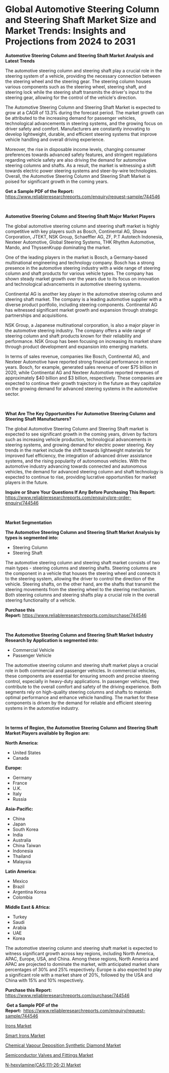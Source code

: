 <p><h1>Global Automotive Steering Column and Steering Shaft Market Size and Market Trends: Insights and Projections from 2024 to 2031</h1></p><p><strong>Automotive Steering Column and Steering Shaft Market Analysis and Latest Trends</strong></p>
<p><p>The automotive steering column and steering shaft play a crucial role in the steering system of a vehicle, providing the necessary connection between the steering wheel and the steering gear. The steering column houses various components such as the steering wheel, steering shaft, and steering lock while the steering shaft transmits the driver's input to the steering gear, allowing for the control of the vehicle's direction.</p><p>The Automotive Steering Column and Steering Shaft Market is expected to grow at a CAGR of 13.3% during the forecast period. The market growth can be attributed to the increasing demand for passenger vehicles, technological advancements in steering systems, and the growing focus on driver safety and comfort. Manufacturers are constantly innovating to develop lightweight, durable, and efficient steering systems that improve vehicle handling and overall driving experience.</p><p>Moreover, the rise in disposable income levels, changing consumer preferences towards advanced safety features, and stringent regulations regarding vehicle safety are also driving the demand for automotive steering columns and shafts. As a result, the market is witnessing a shift towards electric power steering systems and steer-by-wire technologies. Overall, the Automotive Steering Column and Steering Shaft Market is poised for significant growth in the coming years.</p></p>
<p><strong>Get a Sample PDF of the Report:&nbsp;</strong> <a href="https://www.reliableresearchreports.com/enquiry/request-sample/744546">https://www.reliableresearchreports.com/enquiry/request-sample/744546</a></p>
<p>&nbsp;</p>
<p><strong>Automotive Steering Column and Steering Shaft Major Market Players</strong></p>
<p><p>The global automotive steering column and steering shaft market is highly competitive with key players such as Bosch, Continental AG, Showa Corporation, JTEKT, NSK Group, Schaeffler AG, ZF, P.T Autotech Indonesia, Nexteer Automotive, Global Steering Systems, THK Rhythm Automotive, Mando, and ThyssenKrupp dominating the market.</p><p>One of the leading players in the market is Bosch, a Germany-based multinational engineering and technology company. Bosch has a strong presence in the automotive steering industry with a wide range of steering column and shaft products for various vehicle types. The company has shown steady market growth over the years due to its focus on innovation and technological advancements in automotive steering systems.</p><p>Continental AG is another key player in the automotive steering column and steering shaft market. The company is a leading automotive supplier with a diverse product portfolio, including steering components. Continental AG has witnessed significant market growth and expansion through strategic partnerships and acquisitions.</p><p>NSK Group, a Japanese multinational corporation, is also a major player in the automotive steering industry. The company offers a wide range of steering column and shaft products known for their reliability and performance. NSK Group has been focusing on increasing its market share through product development and expansion into emerging markets.</p><p>In terms of sales revenue, companies like Bosch, Continental AG, and Nexteer Automotive have reported strong financial performance in recent years. Bosch, for example, generated sales revenue of over $75 billion in 2020, while Continental AG and Nexteer Automotive reported revenues of approximately $40 billion and $3 billion, respectively. These companies are expected to continue their growth trajectory in the future as they capitalize on the growing demand for advanced steering systems in the automotive sector.</p></p>
<p>&nbsp;</p>
<p><strong>What Are The Key Opportunities For Automotive Steering Column and Steering Shaft Manufacturers?</strong></p>
<p><p>The global Automotive Steering Column and Steering Shaft market is expected to see significant growth in the coming years, driven by factors such as increasing vehicle production, technological advancements in steering systems, and growing demand for electric power steering. Key trends in the market include the shift towards lightweight materials for improved fuel efficiency, the integration of advanced driver assistance systems, and the rising popularity of autonomous vehicles. With the automotive industry advancing towards connected and autonomous vehicles, the demand for advanced steering column and shaft technology is expected to continue to rise, providing lucrative opportunities for market players in the future.</p></p>
<p><strong>Inquire or Share Your Questions If Any Before Purchasing This Report:</strong> <a href="https://www.reliableresearchreports.com/enquiry/pre-order-enquiry/744546">https://www.reliableresearchreports.com/enquiry/pre-order-enquiry/744546</a></p>
<p>&nbsp;</p>
<p><strong>Market Segmentation</strong></p>
<p><strong>The Automotive Steering Column and Steering Shaft Market Analysis by types is segmented into:</strong></p>
<p><ul><li>Steering Column</li><li>Steering Shaft</li></ul></p>
<p><p>The automotive steering column and steering shaft market consists of two main types - steering columns and steering shafts. Steering columns are the component in a vehicle that houses the steering wheel and connects it to the steering system, allowing the driver to control the direction of the vehicle. Steering shafts, on the other hand, are the shafts that transmit the steering movements from the steering wheel to the steering mechanism. Both steering columns and steering shafts play a crucial role in the overall steering functionality of a vehicle.</p></p>
<p><strong>Purchase this Report:&nbsp;</strong><a href="https://www.reliableresearchreports.com/purchase/744546">https://www.reliableresearchreports.com/purchase/744546</a></p>
<p>&nbsp;</p>
<p><strong>The Automotive Steering Column and Steering Shaft Market Industry Research by Application is segmented into:</strong></p>
<p><ul><li>Commercial Vehicle</li><li>Passenger Vehicle</li></ul></p>
<p><p>The automotive steering column and steering shaft market plays a crucial role in both commercial and passenger vehicles. In commercial vehicles, these components are essential for ensuring smooth and precise steering control, especially in heavy-duty applications. In passenger vehicles, they contribute to the overall comfort and safety of the driving experience. Both segments rely on high-quality steering columns and shafts to maintain optimal performance and enhance vehicle handling. The market for these components is driven by the demand for reliable and efficient steering systems in the automotive industry.</p></p>
<p>&nbsp;</p>
<p><strong>In terms of Region, the Automotive Steering Column and Steering Shaft Market Players available by Region are:</strong></p>
<p>
    <p> <strong> North America: </strong>
        <ul>
            <li>United States</li>
            <li>Canada</li>
        </ul>
        </p> 
    <p> <strong> Europe: </strong>
        <ul>
            <li>Germany</li>
            <li>France</li>
            <li>U.K.</li>
            <li>Italy</li>
            <li>Russia</li>
        </ul>
        </p> 
    <p> <strong> Asia-Pacific: </strong>
        <ul>
            <li>China</li>
            <li>Japan</li>
            <li>South Korea</li>
            <li>India</li>
            <li>Australia</li>
            <li>China Taiwan</li>
            <li>Indonesia</li>
            <li>Thailand</li>
            <li>Malaysia</li>
        </ul>
        </p> 
    <p> <strong> Latin America: </strong>
        <ul>
            <li>Mexico</li>
            <li>Brazil</li>
            <li>Argentina Korea</li>
            <li>Colombia</li>
        </ul>
        </p> 
    <p> <strong> Middle East & Africa: </strong>
        <ul>
            <li>Turkey</li>
            <li>Saudi</li>
            <li>Arabia</li>
            <li>UAE</li>
            <li>Korea</li>
        </ul>
    </p>
    </p>
<p><p>The automotive steering column and steering shaft market is expected to witness significant growth across key regions, including North America, APAC, Europe, USA, and China. Among these regions, North America and APAC are projected to dominate the market, with anticipated market share percentages of 30% and 25% respectively. Europe is also expected to play a significant role with a market share of 20%, followed by the USA and China with 15% and 10% respectively.</p></p>
<p><strong>Purchase this Report: </strong><a href="https://www.reliableresearchreports.com/purchase/744546">https://www.reliableresearchreports.com/purchase/744546</a></p>
<p>&nbsp;<strong>Get a Sample PDF of the Report:&nbsp;&nbsp;</strong><a href="https://www.reliableresearchreports.com/enquiry/request-sample/744546">https://www.reliableresearchreports.com/enquiry/request-sample/744546</a></p>
<p><strong></strong></p>
<p><p><a href="https://flame-sidecar-702.notion.site/Irons-Market-Size-and-Examines-its-Market-Scope-with-a-Primary-Focus-on-Growth-Opportunities-and--57d2063eeb4a401cb9e1754e4d46b25a">Irons Market</a></p><p><a href="https://full-wildebeest-80b.notion.site/Smart-Irons-Market-Size-Growth-Outlook-from-2024-to-2031-projecting-at-Market-s-Trends-Analysis-by-52d871c16f9045bd8ea7867383145145">Smart Irons Market</a></p><p><a href="https://issuu.com/reportprime-2/docs/chemical-vapour-deposition-synthetic-diamond-marke">Chemical Vapour Deposition Synthetic Diamond Market</a></p><p><a href="https://view.publitas.com/reportprime-1/semiconductor-valves-and-fittings-market-size-furnishes-valuable-information-encompassing-market-share-market-trends-and-projections-spanning-from-2024-to-2031/">Semiconductor Valves and Fittings Market</a></p><p><a href="https://github.com/sonuprakash1/Market-Research-Report-List-1/blob/main/n-hexylaminecas111-26-2-market.md">N-hexylamine(CAS:111-26-2) Market</a></p></p>